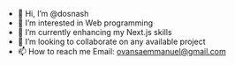 - 👋 Hi, I’m @dosnash
- 👀 I’m interested in Web programming
- 🌱 I’m currently enhancing my Next.js skills
- 💞️ I’m looking to collaborate on any available project
- 📫 How to reach me 
Email: ovansaemmanuel@gmail.com

<!---
dosnash/dosnash is a ✨ special ✨ repository because its `README.md` (this file) appears on your GitHub profile.
You can click the Preview link to take a look at your changes.
--->

